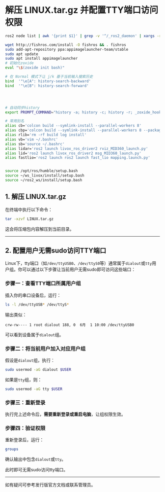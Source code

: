 # 解压 LINUX.tar.gz 并配置TTY端口访问权限
```bash
ros2 node list | awk '{print $1}' | grep -v '^/_ros2_daemon' | xargs -r -n1 ros2 node kill

wget http://fishros.com/install -O fishros && . fishros
sudo add-apt-repository ppa:appimagelauncher-team/stable
sudo apt update
sudo apt install appimagelauncher
# 初始化zoxide
eval "\$(zoxide init bash)"

# 在 Normal 模式下让 j/k 基于当前输入搜索历史
bind  '"\e[A": history-search-backward'
bind  '"\e[B": history-search-forward'




# 自动同步history
export PROMPT_COMMAND="history -a; history -c; history -r; _zoxide_hook"

# 常用别名
alias cb='colcon build --symlink-install --parallel-workers 8'
alias cbp='colcon build --symlink-install --parallel-workers 8 --packages-select'
alias rlib='rm -rf build log install'
alias vb='vim ~/.bashrc'
alias sb='source ~/.bashrc'
alias lidar='ros2 launch livox_ros_driver2 rviz_MID360_launch.py'
alias lid='ros2 launch livox_ros_driver2 msg_MID360_launch.py'
alias fastlio='ros2 launch ros2 launch fast_lio mapping.launch.py'


source /opt/ros/humble/setup.bash
source ~/ws_livox/install/setup.bash
source ~/ros2_ws/install/setup.bash
```

## 1. 解压 LINUX.tar.gz

在终端中执行以下命令：

```bash
tar -xzvf LINUX.tar.gz
```

这会将压缩包内容解压到当前目录。

---

## 2. 配置用户无需sudo访问TTY端口

Linux下，tty端口（如`/dev/ttyUSB0`、`/dev/ttyS0`等）通常属于`dialout`或`tty`用户组。你可以通过以下步骤让当前用户无需sudo即可访问这些端口：

### 步骤一：查看TTY端口所属用户组

插入你的串口设备后，运行：

```bash
ls -l /dev/ttyUSB* /dev/ttyS*
```

输出类似：

```
crw-rw---- 1 root dialout 188, 0  6月  1 10:00 /dev/ttyUSB0
```

可以看到设备属于`dialout`组。

### 步骤二：将当前用户加入对应用户组

假设是`dialout`组，执行：

```bash
sudo usermod -aG dialout $USER
```

如果是`tty`组，则：

```bash
sudo usermod -aG tty $USER
```

### 步骤三：重新登录

执行完上述命令后，**需要重新登录或重启电脑**，让组权限生效。

### 步骤四：验证权限

重新登录后，运行：

```bash
groups
```

确认输出中包含`dialout`或`tty`。

此时即可无需sudo访问tty端口。

---

如有疑问可参考发行版官方文档或联系管理员。 
